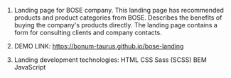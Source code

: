 1. Landing page for BOSE company. This landing page has recommended products and product categories from BOSE. 
Describes the benefits of buying the company's products directly. The landing page contains a form for consulting clients and company contacts.

2. DEMO LINK: https://bonum-taurus.github.io/bose-landing

3. Landing development technologies: 
    HTML
    CSS
    Sass (SCSS)
    BEM
    JavaScript
